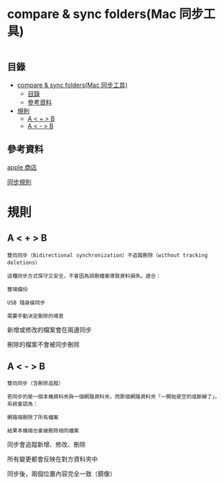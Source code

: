 # compare & sync folders(Mac 同步工具)

```
```

## 目錄

- [compare \& sync folders(Mac 同步工具)](#compare--sync-foldersmac-同步工具)
  - [目錄](#目錄)
  - [參考資料](#參考資料)
- [規則](#規則)
  - [A \< + \> B](#a----b)
  - [A \< - \> B](#a-----b)

## 參考資料

[apple 商店](https://apps.apple.com/tw/app/compare-sync-folders/id1001460601?mt=12)

[同步規則](https://www.greenworldsoft.com/compare-sync-folders-help.php#Sync-modes)

# 規則

## A < + > B

`雙向同步（Bidirectional synchronization）不追蹤刪除（without tracking deletions）`

```
這種同步方式保守又安全，不會因為誤刪檔案導致資料損失。適合：

雙端備份

USB 隨身碟同步

需要手動決定刪除的場景
```

新增或修改的檔案會在兩邊同步

刪除的檔案不會被同步刪除

## A < - > B

`雙向同步（含刪除追蹤）`

```
若同步的是一個本機資料夾與一個網路資料夾，而那個網路資料夾「一開始是空的或斷線了」，系統會認為：

網路端刪除了所有檔案

結果本機端也會被刪除相同檔案
```

同步會追蹤新增、修改、刪除

所有變更都會反映在對方資料夾中

同步後，兩個位置內容完全一致（鏡像）
